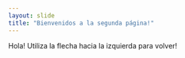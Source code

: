 ```yaml
---
layout: slide
title: "Bienvenidos a la segunda página!"
---
```

Hola!
Utiliza la flecha hacia la izquierda para volver!
